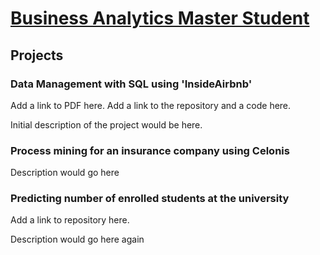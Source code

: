# [Business Analytics Master Student](https://www.rsm.nl/education/master/msc-programmes/mscba-business-analytics-management/)

## Projects

### Data Management with SQL using 'InsideAirbnb'

Add a link to PDF here.
Add a link to the repository and a code here.
 
Initial description of the project would be here.

### Process mining for an insurance company using Celonis

Description would go here

### Predicting number of enrolled students at the university

Add a link to repository here.

Description would go here again
